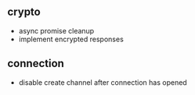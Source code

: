 ## crypto
 * async promise cleanup
 * implement encrypted responses
 
 ## connection
 * disable create channel after connection has opened